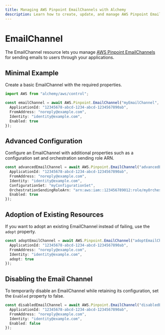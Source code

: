 ```yaml
---
title: Managing AWS Pinpoint EmailChannels with Alchemy
description: Learn how to create, update, and manage AWS Pinpoint EmailChannels using Alchemy Cloud Control.
---
```


# EmailChannel

The EmailChannel resource lets you manage [AWS Pinpoint EmailChannels](https://docs.aws.amazon.com/pinpoint/latest/userguide/) for sending emails to users through your applications.

## Minimal Example

Create a basic EmailChannel with the required properties.

```ts
import AWS from "alchemy/aws/control";

const emailChannel = await AWS.Pinpoint.EmailChannel("myEmailChannel", {
  ApplicationId: "12345678-abcd-1234-abcd-1234567890ab",
  FromAddress: "noreply@example.com",
  Identity: "identity@example.com",
  Enabled: true
});
```

## Advanced Configuration

Configure an EmailChannel with additional properties such as a configuration set and orchestration sending role ARN.

```ts
const advancedEmailChannel = await AWS.Pinpoint.EmailChannel("advancedEmailChannel", {
  ApplicationId: "12345678-abcd-1234-abcd-1234567890ab",
  FromAddress: "noreply@example.com",
  Identity: "identity@example.com",
  ConfigurationSet: "myConfigurationSet",
  OrchestrationSendingRoleArn: "arn:aws:iam::123456789012:role/myOrchestrationRole",
  Enabled: true
});
```

## Adoption of Existing Resources

If you want to adopt an existing EmailChannel instead of failing, use the `adopt` property.

```ts
const adoptEmailChannel = await AWS.Pinpoint.EmailChannel("adoptEmailChannel", {
  ApplicationId: "12345678-abcd-1234-abcd-1234567890ab",
  FromAddress: "noreply@example.com",
  Identity: "identity@example.com",
  adopt: true
});
```

## Disabling the Email Channel

To temporarily disable an EmailChannel while retaining its configuration, set the `Enabled` property to false.

```ts
const disabledEmailChannel = await AWS.Pinpoint.EmailChannel("disabledEmailChannel", {
  ApplicationId: "12345678-abcd-1234-abcd-1234567890ab",
  FromAddress: "noreply@example.com",
  Identity: "identity@example.com",
  Enabled: false
});
```